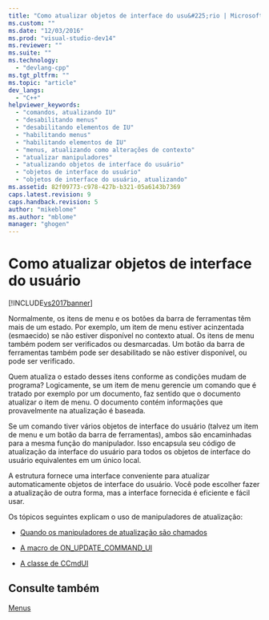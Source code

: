 ```yaml
---
title: "Como atualizar objetos de interface do usu&#225;rio | Microsoft Docs"
ms.custom: ""
ms.date: "12/03/2016"
ms.prod: "visual-studio-dev14"
ms.reviewer: ""
ms.suite: ""
ms.technology: 
  - "devlang-cpp"
ms.tgt_pltfrm: ""
ms.topic: "article"
dev_langs: 
  - "C++"
helpviewer_keywords: 
  - "comandos, atualizando IU"
  - "desabilitando menus"
  - "desabilitando elementos de IU"
  - "habilitando menus"
  - "habilitando elementos de IU"
  - "menus, atualizando como alterações de contexto"
  - "atualizar manipuladores"
  - "atualizando objetos de interface do usuário"
  - "objetos de interface do usuário"
  - "objetos de interface do usuário, atualizando"
ms.assetid: 82f09773-c978-427b-b321-05a6143b7369
caps.latest.revision: 9
caps.handback.revision: 5
author: "mikeblome"
ms.author: "mblome"
manager: "ghogen"
---
```

# Como atualizar objetos de interface do usu&#225;rio
[!INCLUDE[vs2017banner](../assembler/inline/includes/vs2017banner.md)]

Normalmente, os itens de menu e os botões da barra de ferramentas têm mais de um estado.  Por exemplo, um item de menu estiver acinzentada \(esmaecido\) se não estiver disponível no contexto atual.  Os itens de menu também podem ser verificados ou desmarcadas.  Um botão da barra de ferramentas também pode ser desabilitado se não estiver disponível, ou pode ser verificado.  
  
 Quem atualiza o estado desses itens conforme as condições mudam de programa?  Logicamente, se um item de menu gerencie um comando que é tratado por exemplo por um documento, faz sentido que o documento atualizar o item de menu.  O documento contém informações que provavelmente na atualização é baseada.  
  
 Se um comando tiver vários objetos de interface do usuário \(talvez um item de menu e um botão da barra de ferramentas\), ambos são encaminhadas para a mesma função do manipulador.  Isso encapsula seu código de atualização da interface do usuário para todos os objetos de interface do usuário equivalentes em um único local.  
  
 A estrutura fornece uma interface conveniente para atualizar automaticamente objetos de interface do usuário.  Você pode escolher fazer a atualização de outra forma, mas a interface fornecida é eficiente e fácil usar.  
  
 Os tópicos seguintes explicam o uso de manipuladores de atualização:  
  
-   [Quando os manipuladores de atualização são chamados](../mfc/when-update-handlers-are-called.md)  
  
-   [A macro de ON\_UPDATE\_COMMAND\_UI](../mfc/on-update-command-ui-macro.md)  
  
-   [A classe de CCmdUI](../mfc/the-ccmdui-class.md)  
  
## Consulte também  
 [Menus](../mfc/menus-mfc.md)